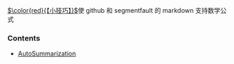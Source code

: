 [$\color{red}{【小技巧】}$](https://segmentfault.com/a/1190000019359797)使 github 和 segmentfault 的 markdown 支持数学公式   




### Contents   
+ [AutoSummarization](https://github.com/errorplayer/AI_snippets/tree/master/tutorials/AutoSummarization)  





